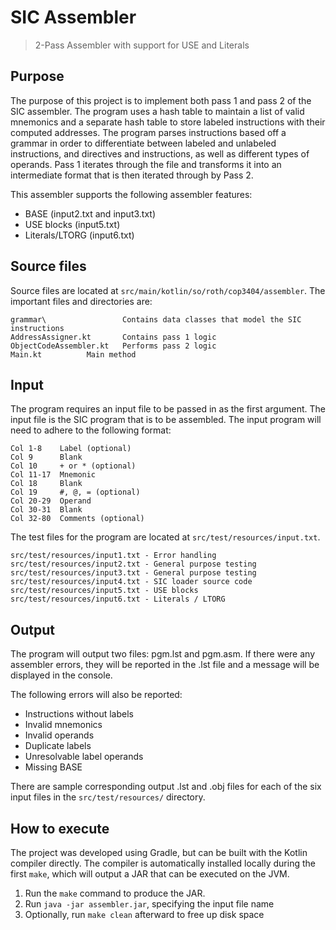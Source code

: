 SIC Assembler
===========================

> 2-Pass Assembler with support for USE and Literals


## Purpose

The purpose of this project is to implement both pass 1 and pass 2 of the SIC assembler.
The program uses a hash table to maintain a list of valid mnemonics and a separate hash
table to store labeled instructions with their computed addresses. The program parses
instructions based off a grammar in order to differentiate between labeled and unlabeled
instructions, and directives and instructions, as well as different types of operands.
Pass 1 iterates through the file and transforms it into an intermediate format that is
then iterated through by Pass 2.


This assembler supports the following assembler features:
- BASE (input2.txt and input3.txt)
- USE blocks (input5.txt)
- Literals/LTORG (input6.txt)


## Source files

Source files are located at `src/main/kotlin/so/roth/cop3404/assembler`. The important
files and directories are:

    grammar\                 Contains data classes that model the SIC instructions
    AddressAssigner.kt       Contains pass 1 logic
    ObjectCodeAssembler.kt   Performs pass 2 logic
    Main.kt			 Main method

## Input

The program requires an input file to be passed in as the first argument. The
input file is the SIC program that is to be assembled. The input program will
need to adhere to the following format:

    Col 1-8    Label (optional)
    Col 9      Blank
    Col 10     + or * (optional)
    Col 11-17  Mnemonic
    Col 18     Blank
    Col 19     #, @, = (optional)
    Col 20-29  Operand
    Col 30-31  Blank
    Col 32-80  Comments (optional)

The test files for the program are located at `src/test/resources/input.txt`.

    src/test/resources/input1.txt - Error handling
    src/test/resources/input2.txt - General purpose testing
    src/test/resources/input3.txt - General purpose testing
    src/test/resources/input4.txt - SIC loader source code
    src/test/resources/input5.txt - USE blocks
    src/test/resources/input6.txt - Literals / LTORG


## Output

The program will output two files: pgm.lst and pgm.asm. If there were any assembler
errors, they will be reported in the .lst file and a message will be displayed in the
console.

The following errors will also be reported:

  - Instructions without labels
  - Invalid mnemonics
  - Invalid operands
  - Duplicate labels
  - Unresolvable label operands
  - Missing BASE

There are sample corresponding output .lst and .obj files for each of the
six input files in the `src/test/resources/` directory.


## How to execute

The project was developed using Gradle, but can be built with the Kotlin
compiler directly. The compiler is automatically installed locally during
the first `make`, which will output a JAR that can be executed on the JVM.

  1. Run the `make` command to produce the JAR.
  2. Run `java -jar assembler.jar`, specifying the input file name
  3. Optionally, run `make clean` afterward to free up disk space
